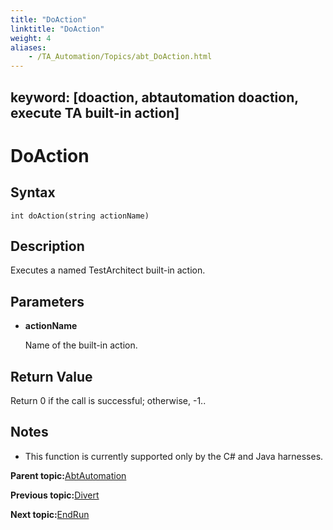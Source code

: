 ```yaml
--- 
title: "DoAction"
linktitle: "DoAction"
weight: 4
aliases: 
    - /TA_Automation/Topics/abt_DoAction.html
---
```

keyword: [doaction, abtautomation doaction, execute TA built-in action]
---

# DoAction

## Syntax

`int doAction(string actionName)`

## Description

Executes a named TestArchitect built-in action.

## Parameters

-   **actionName**

    Name of the built-in action.


## Return Value

Return 0 if the call is successful; otherwise, -1..

## Notes

-   This function is currently supported only by the C\# and Java harnesses.

**Parent topic:**[AbtAutomation](/TA_Automation/Topics/abt_AbtAutomation.html)

**Previous topic:**[Divert](/TA_Automation/Topics/abt_Divert.html)

**Next topic:**[EndRun](/TA_Automation/Topics/abt_EndRun.html)

